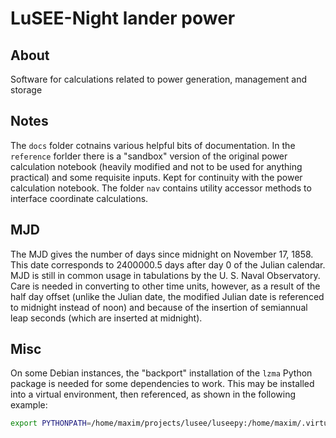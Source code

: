 # LuSEE-Night lander power

## About
Software for calculations related to power generation, management and storage

## Notes

The `docs` folder cotnains various helpful bits of documentation. In the `reference` forlder
there is a "sandbox" version of the original power calculation notebook (heavily modified and
not to be used for anything practical) and some requisite inputs. Kept for continuity with the
power calculation notebook. The folder `nav` contains utility accessor methods to interface
coordinate calculations.

## MJD

The MJD gives the number of days since midnight on November 17, 1858. This date corresponds to 2400000.5 days after
day 0 of the Julian calendar. MJD is still in common usage in tabulations by the U. S. Naval Observatory.
Care is needed in converting to other time units, however, as a result of the half day offset (unlike the Julian date,
the modified Julian date is referenced to midnight instead of noon) and because of the insertion of semiannual leap
seconds (which are inserted at midnight).

## Misc

On some Debian instances, the "backport" installation of the `lzma` Python package is needed for
some dependencies to work. This may be installed into a virtual environment, then referenced,
as shown in the following example:

```bash
export PYTHONPATH=/home/maxim/projects/lusee/luseepy:/home/maxim/.virtualenvs/lusee/lib/python3.10/site-packages/backports
```
